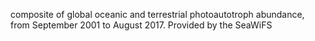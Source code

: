 composite of global oceanic and terrestrial photoautotroph abundance, from September 2001 to August 2017. Provided by the SeaWiFS
